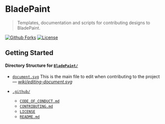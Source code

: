 BladePaint
================================================================================
>  Templates, documentation and scripts for contributing designs to BladePaint. 

[![Github Forks][forks-image]][forks-url]
[![License][license-image]][license-url]

Getting Started
--------------------------------------------------------------------------------


#### Directory Structure for [`BladePaint/`](https://github.com/BladePaint/BladePaint/)
* [`document.svg`](https://github.com/BladePaint/BladePaint/blob/master/document.svg) This is the main file to edit when contributing to the project — <cite>[wiki/editing-document.svg](https://github.com/BladePaint/BladePaint/wiki/editing-document.svg)</cite>

* [`.github/`](https://github.com/BladePaint/BladePaint/.github/)
  * [`CODE_OF_CONDUCT.md`](https://github.com/BladePaint/BladePaint/blob/master/.github/CODE_OF_CONDUCT.md)
  * [`CONTRIBUTING.md`](https://github.com/BladePaint/BladePaint/blob/master/.github/CONTRIBUTING.md)
  * [`LICENSE`](https://github.com/BladePaint/BladePaint/blob/master/.github/LICENSE)
  * [`README.md`](https://github.com/BladePaint/BladePaint/blob/master/.github/README.md)
  


<!-- Markdown link & img dfn's -->
[license-image]:https://img.shields.io/github/license/BladePaint/BladePaint.svg?style=for-the-badge
[license-url]:https://github.com/BladePaint/BladePaint/blob/master/.github/LICENSE

[forks-image]:https://img.shields.io/github/forks/BladePaint/BladePaint.svg?style=for-the-badge&label=Fork
[forks-url]:https://bladepaint.github.com/BladePaint/BladePaint/

[wiki]: https://github.com/rownbc/constitution/wiki
[contributing]: https://github.com/BladePaint/BladePaint/.github/CONTRIBUTING.md
[wiki]: https://github.com/rownbc/constitution/wiki
